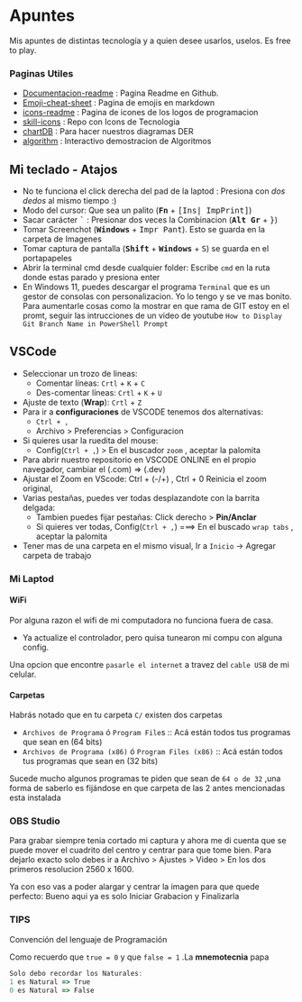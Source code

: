 # Apuntes

Mis apuntes de distintas tecnología y a quien desee usarlos, uselos. Es free to play.

### Paginas Utiles

- [Documentacion-readme](https://docs.github.com/es/get-started/writing-on-github/getting-started-with-writing-and-formatting-on-github/basic-writing-and-formatting-syntax) : Pagina Readme en Github.
- [Emoji-cheat-sheet](https://github.com/ikatyang/emoji-cheat-sheet/blob/master/README.md) : Pagina de emojis en markdown
- [icons-readme](https://github.com/marwin1991/profile-technology-icons/blob/main/README.md) : Pagina de icones de los logos de programacion
- [skill-icons](https://github.com/tandpfun/skill-icons/tree/main) : Repo con Icons de Tecnologia
- [chartDB](https://chartdb.io/) : Para hacer nuestros diagramas DER
- [algorithm](https://algorithm-visualizer.org/) : Interactivo demostracion de Algoritmos 


## Mi teclado - Atajos

- No te funciona el click derecha del pad de la laptod : Presiona con *dos dedos* al mismo tiempo :)
- Modo del cursor: Que sea un palito (<kbd>**Fn**</kbd> + <kbd>[Ins| ImpPrint]</kbd>)
- Sacar carácter <kbd>`</kbd> : Presionar dos veces la Combinacion (<kbd>**Alt Gr**</kbd> + <kbd>}</kbd>)
- Tomar Screenchot (<kbd>**Windows**</kbd> + <kbd>Impr Pant</kbd>). Esto se guarda en la carpeta de Imagenes
- Tomar captura de pantalla (<kbd>**Shift**</kbd> + <kbd>**Windows**</kbd> + <kbd>S</kbd>) se guarda en el portapapeles
- Abrir la terminal cmd desde cualquier folder: Escribe `cmd` en la ruta donde estas parado y presiona enter
- En Windows 11, puedes descargar el programa ``Terminal`` que es un gestor de consolas con personalizacion. Yo lo tengo y se ve mas bonito. Para aumentarle cosas como la mostrar en que rama de GIT estoy en el promt, seguir las intrucciones de un video de youtube `How to Display Git Branch Name in PowerShell Prompt`

## VSCode

- Seleccionar un trozo de lineas: 
    - Comentar líneas: `Crtl` + `K` + `C`
    - Des-comentar líneas: `Crtl` + `K` + `U`
- Ajuste de texto (**Wrap**): `Crtl` + `Z`
- Para ir a **configuraciones** de VSCODE tenemos dos alternativas:
    - `Ctrl + ,`
    - Archivo > Preferencias > Configuracion
- Si quieres usar la ruedita del mouse: 
    - Config(`Ctrl + ,`) > En el buscador `zoom` , aceptar la palomita
- Para abrir nuestro repositorio en VSCODE ONLINE en el propio navegador, cambiar el (.com) => (.dev)
- Ajustar el Zoom en VScode: Ctrl + (-/+) , Ctrl + 0 Reinicia el zoom original, 
- Varias pestañas, puedes ver todas desplazandote con la barrita delgada:
    - Tambien puedes fijar pestañas: Click derecho > **Pin/Anclar**
    - Si quieres ver todas, Config(`Ctrl + ,`) ===> En el buscado `wrap tabs` , aceptar la palomita
- Tener mas de una carpeta en el mismo visual, Ir a `Inicio` -> Agregar carpeta de trabajo


### Mi Laptod

#### WiFi

Por alguna razon el wifi de mi computadora no funciona fuera de casa.
- Ya actualize el controlador, pero quisa tunearon mi compu con alguna config.

Una opcion que encontre ``pasarle el internet`` a travez del ``cable USB`` de mi celular.


#### Carpetas

Habrás notado que en tu carpeta `C/` existen dos carpetas

- ``Archivos de Programa`` ó ``Program File``s :: Acá están todos tus programas que sean en (64 bits)
- ``Archivos de Programa (x86)`` ó ``Program Files (x86)`` :: Acá están todos tus programas que sean en (32 bits)

Sucede mucho algunos programas te piden que sean de `64 o de 32` ,una forma de saberlo es fijándose en que carpeta de las 2 antes mencionadas esta instalada

### OBS Studio

Para grabar siempre tenia cortado mi captura y ahora me di cuenta que se puede mover el cuadrito del centro y centrar para que tome bien. Para dejarlo exacto solo debes ir a Archivo > Ajustes > Video > En los dos primeros resolucion 2560 x 1600.

Ya con eso vas a poder alargar y centrar la imagen para que quede perfecto: Bueno aqui ya es solo Iniciar Grabacion y Finalizarla


### TIPS

Convención del lenguaje de Programación

Como recuerdo que `true = 0` y que  `false = 1` .La **mnemotecnia** papa

````javascript
Solo debo recordar los Naturales:
1 es Natural => True
0 es Natural => False
````